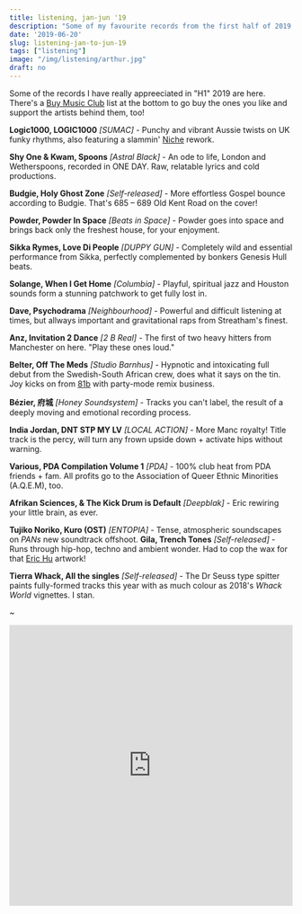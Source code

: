 ```yaml
---
title: listening, jan-jun '19
description: "Some of my favourite records from the first half of 2019."
date: '2019-06-20'
slug: listening-jan-to-jun-19
tags: ["listening"]
image: "/img/listening/arthur.jpg"
draft: no
---
```


Some of the records I have really appreeciated in "H1" 2019 are here. There's a [Buy Music Club](https://buymusic.club/) list at the bottom to go buy the ones you like and support the artists behind them, too!

**Logic1000, LOGIC1000** *[SUMAC]* - Punchy and vibrant Aussie twists on UK funky rhythms, also featuring a slammin' [Niche](https://www.youtube.com/watch?v=uwO16Eg5NOc) rework.

**Shy One & Kwam, Spoons** *[Astral Black]* - An ode to life, London and Wetherspoons, recorded in ONE DAY. Raw, relatable lyrics and cold productions.

**Budgie, Holy Ghost Zone** *[Self-released]* - More effortless Gospel bounce according to Budgie. That's 685 – 689 Old Kent Road on the cover!

**Powder, Powder In Space** *[Beats in Space]* - Powder goes into space and brings back only the freshest house, for your enjoyment.

**Sikka Rymes, Love Di People** *[DUPPY GUN]* - Completely wild and essential performance from Sikka, perfectly complemented by bonkers Genesis Hull beats.

**Solange, When I Get Home** *[Columbia]* - Playful, spiritual jazz and Houston sounds form a stunning patchwork to get fully lost in. 

**Dave, Psychodrama** *[Neighbourhood]* - Powerful and difficult listening at times, but allways important and gravitational raps from Streatham's finest.

**Anz, Invitation 2 Dance** *[2 B Real]* - The first of two heavy hitters from Manchester on here. "Play these ones loud."

**Belter, Off The Meds** *[Studio Barnhus]* - Hypnotic and intoxicating full debut from the Swedish-South African crew, does what it says on the tin. Joy kicks on from [81b](https://tossportal.bandcamp.com/album/81b) with party-mode remix business. 

**Bézier, 府城** *[Honey Soundsystem]* - Tracks you can't label, the result of a deeply moving and emotional recording process. 

**India Jordan, DNT STP MY LV** *[LOCAL ACTION]* - More Manc royalty! Title track is the percy, will turn any frown upside down + activate hips without warning.

**Various, PDA Compilation Volume 1** *[PDA]* - 100% club heat from PDA friends + fam. All profits go to the Association of Queer Ethnic Minorities (A.Q.E.M), too.

**Afrikan Sciences, & The Kick Drum is Default** *[Deepblak]* - Eric rewiring your little brain, as ever. 

**Tujiko Noriko, Kuro (OST)** *[ENTOPIA]* - Tense, atmospheric soundscapes on *PANs* new soundtrack offshoot. 
**Gila, Trench Tones** *[Self-released]* - Runs through hip-hop, techno and ambient wonder. Had to cop the wax for that [Eric Hu](www.erichu.info) artwork!

**Tierra Whack, All the singles** *[Self-released]* - The Dr Seuss type spitter paints fully-formed tracks this year with as much colour as 2018's *Whack World* vignettes. I stan.

*~*

<iframe src="https://buymusic.club/embed/ewen-listening-jan-jun-19" height="500" width="100%" frameborder="0"></iframe>